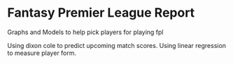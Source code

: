 # Fantasy Premier League Report


Graphs and Models to help pick players for playing fpl

Using dixon cole to predict upcoming match scores. 
Using linear regression to measure player form.
